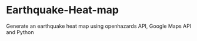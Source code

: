 Earthquake-Heat-map
===================

Generate an earthquake heat map using openhazards API, Google Maps API and Python
